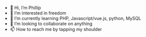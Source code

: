 - 👋 Hi, I’m Phillip
- 👀 I’m interested in freedom 
- 🌱 I’m currently learning PHP, Javascript/vue.js, python, MySQL
- 💞️ I’m looking to collaborate on anything
- 📫 How to reach me by tapping my shoulder

<!---
VPCRUZ/VPCRUZ is a ✨ special ✨ repository because its `README.md` (this file) appears on your GitHub profile.
You can click the Preview link to take a look at your changes.
--->

